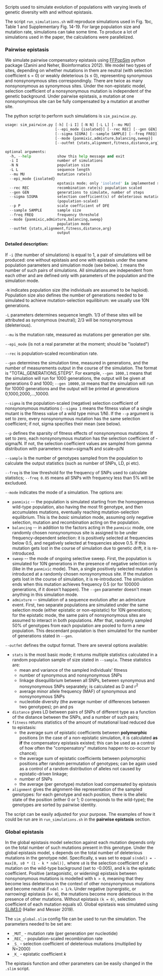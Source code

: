 
Scripts used to simulate evolution of populations with varying levels of genetic diversity with and without epistasis.

The script `run_simulations.sh` will reproduce simulations used in Fig. 1bc, Table 1 and Supplementary Fig. 14-19.
For large population size and mutation rate, simulations can take some time. To produce a lot of simulations used in the paper, the calculations were parallelized.

### Pairwise epistasis

We simulate pairwise compensatory epistasis using [FFPopSim](https://github.com/neherlab/ffpopsim) python package (Zanini and Neher, Bioinformatics 2012). 
We model two types of sites, depending on whether mutations in them are neutral (with selection coefficient s = 0) or weakly deleterious (s ≤ 0), 
representing synonymous and nonsynonymous sites correspondingly. There are twice as many nonsynonymous as synonymous sites. 
Under the non-epistatic model, selection coefficient of a nonsynonymous mutation is independent of the genetic background. 
Under pairwise epistasis, a mutation at one nonsynonymous site can be fully compensated by a mutation at another site.

The python script to perform such simulations is `sim_pairwise.py`.

```python
usage: sim_pairwise.py [-h] [-i I] [-N N] [-L L] [--mu MU]
                       [--epi_mode {isolated}] [--rec REC] [--gen GEN]
                       [--sigma SIGMA] [--sample SAMPLE] [--freq FREQ] [--p P]
                       [--mode {panmixic,admixture,balancing,sweep}]
                       [--outfmt {stats,alignment,fitness,distance,arg}]

optional arguments:
  -h, --help            show this help message and exit
  -i I                  number of simulations
  -N N                  population size
  -L L                  sequence length
  --mu MU               mutation rate(s)
  --epi_mode {isolated}
                        epstasis mode; only 'isolated' is implemented so far
  --rec REC             recombination rate(s) population scaled
  --gen GEN             generations to simulate, number of steps
  --sigma SIGMA         selection coefficient(s) of deleterious mutations
                        (population-scaled)
  --p P                 scale coefficient of DFE
  --sample SAMPLE       sample size
  --freq FREQ           frequency threshold
  --mode {panmixic,admixture,balancing,sweep}
                        population mode
  --outfmt {stats,alignment,fitness,distance,arg}
                        output

```


#### Detailed description:


If `-i` (the number of simulations) is equal to 1, a pair of simulations will be produced: one without epistasis and one with epistasis under the same population parameters
and simulation mode (see below). `I` means the number of such pairs of simulations. All simulations are independent from each other and are defined only with 
parameters of the population and the simulation mode.

`-N` indicates population size (the individuals are assumed to be haploid). Population size also defines the number of generations needed to be simulated to achieve mutation-selection equilibirum: we usually use 10N
generations.

`-L` parameters determines sequence length. 1/3 of these sites will be attributed as synonymous (neutral); 2/3 will be nonsynonymous (deleterious).

`--mu` is the mutation rate, measured as mutations per generation per site.

`--epi_mode` (is not a real parameter at the moment; should be "isolated")

`--rec` is population-scaled recombination rate.

`--gen` determines the simulation time, measured in generations, and the number of measurements output in the course of the simulation. The format is 
"TOTAL_GENERATIONS,STEPS". For example, `--gen 1000,1` means that the simulation will run for 1000 generations, the output will be given at generations 0 and 1000;
`--gen 10000,10` means that the simulation will run for 10000 generations and the output will be printed at generations 0,1000,2000,...,10000.

`--sigma` is the population-scaled (negative) selection coefficient of nonsynonymous mutations (`--sigma 1` means the fitness value of a single mutant is the fitness value of a wild type minus 1/N). If the `--p` argument is set to zero, every nonsynonymous mutation has the same selection coefficient; if not, sigma specifies their mean (see below).

`--p` defines the sparsity of fitness effects of nonsynonymous mutations. If set to zero, each nonsynonymous mutation has the selection coefficient of -sigma/N. If not, 
the selection coefficient values are sampled from gamma distribution with parameters mean=sigma/N and scale=p/N

`--sample` is the number of genotypes sampled from the population to calculate the output statistics (such as number of SNPs, LD, pi etc).

`--freq` is the low threshold for the frequency of SNPs used to calculate statistics; `--freq 0.05` means all SNPs with frequency less than 5% will be excludued.

`--mode` indicates the mode of a simulation. The options are:
 * `panmixic` -- the population is simulated starting from the homogeneous wild-type population, also having the most fit genotype, and then accumulates mutations, eventually reaching mutation-selection equilibrium. This is the *basic* simulation mode, assuming only negative selection, mutation and recombination acting on the population.
 * `balancing` -- in addition to the factors acting in the `panmixic` mode, one randomly chosen nonsynonymous site is assigned to be under frequency-dependent selection: it is positively selected at frequencies below 0.5, and negatively selected at frequencies above 0.5. If this mutation gets lost in the course of simulation due to genetic drift, it is re-introduced.
 * `sweep` -- the mode of ongoing selective sweep. First, the population is simulated for 10N generations in the presence of negative selection only (like in the `panmixic` mode). Than, a single positively selected mutation is introduced at a randomly chosen nonsynonymous site. If the mutation gets lost in the course of simulation, it is re-introduced. The simulation ends when this mutation achieves frequency 0.5 (or for 100000 generations, if it doesn't happen). The `--gen` parameter doesn't mean anything in this simulation mode.
 * `admixture` -- simulation of a sequence evolution after an admixture event. First, two separate populations are simulated under the same selection mode (either epistatic or non-epistatic) for 10N generations; for the epistatic mode, the same pairs of nonsynonymous sites are assumed to interact in both populations. After that, randomly sampled 50% of genotypes from each population are pooled to form a new population. This descendant population is then simulated for the number of generations stated in `--gen`. 

`--outfmt` defines the output format. There are several options available:
 * `stats` is the most basic mode; it returns multiple statistics calculated in a random population sample of size stated in `--sample`. These statistics are:
   * mean and variance of the sampled individuals' fitness
   * number of synonymous and nonsynonymous SNPs
   * linkage disequilibrium between all SNPs, between synonymous and nonsynonymous SNPs separately; is calculated as D and r<sup>2</sup>
   * average minor allele frequency (MAF) of synonymous and nonsynonymous SNPs
   * nucleotide diversity (the average number of differences between two genotypes); pn and ps
 * `distance` gives LD between pairs of SNPs of different type as a function of the distance between the SNPs, and a number of such pairs;
 * `fitness` returns statistics of the amount of mutational load reduced due to epistasis:
   * the average sum of epistatic coefficients between **polymorphic** positions (in the case of a non-epistatic simulation, it is calculated **as if** the compensatory epistasis existed; this can be used as a control of how often the "compensatory" mutations happen to co-occurr by chance);
   * the average sum of epistatic coefficients between polymorphic positions after random permutation of genotypes; can be again used as a control of a random distribution of alleles not caused by epistatic-driven linkage;
   * number of SNPs
   * the average (per genotype) mutation load compensated by epistasis
 * `alignment` gives the alignment-like representation of the sampled genotypes: for each genotype and each position, there is the allelic state of the position (either 0 or 1; 0 corresponds to the wild-type); the genotypes are sorted by pairwise identity.


The script can be easily adjusted for your purpose. The examples of how it could be run are in `run_simulations.sh` in the **pairwise epistasis** section.


### Global epistasis

In the global epistasis model  selection against each mutation depends only on the total number of such mutations present in this genotype. Under the global epistasis model, s depends on the total number of deleterious mutations in the genotype ndel. Specifically, s was set to equal 
`s(ndel) = -max[0, s0 * (1 - k * ndel)],`
where `s0` is the selection coefficient of a mutation on the wild-type background (set to -0.005), and k is the epistatic coefficient. Positive (antagonistic, or widening) epistasis between nonsynonymous mutations is modelled with `k > 0`, meaning that they become less deleterious in the context of other nonsynonymous mutations and become neutral if `ndel > 1/k`. Under negative (synergistic, or narrowing) epistasis (`k< 0`), the mutations become more deleterious in the presence of other mutations. Without epistasis `(k = 0)`, selection coefficient of each mutation equals s0. Global epistasis was simulated using [SLiM3.0](https://messerlab.org/slim/) (Haller and Messer 2019).

The `sim_global.slim` config file can be used to run the simulation. The parameters needed to be set are:
 * `_MUT_` - mutation rate (per generation per nucleotide)
 * `_REC_` - population-scaled recombination rate
 * `_S_` - selection coefficient of deleterious mutations (multiplied by N=2000)
 * `_K_` - epistatic coefficient *k*

The epistasis function and other parameters can be easily changed in the `.slim` script.



